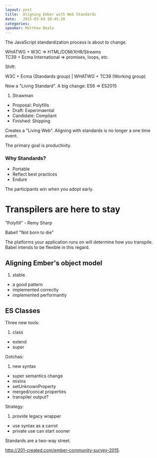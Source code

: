 ```yaml
---
layout: post
title:  Aligning Ember with Web Standards
date:   2015-03-04 10:45:20
categories:
speaker: Matthew Beale
---
```


The JavaScript standardization process is about to change.

WHATWG + W3C => HTML/DOM/XHR/Streams  
TC39 + Ecma International => promises, loops, etc.

Shift:

W3C + Ecma (Standards group) | WHATWG + TC39 (Working group)

Now a "Living Standard". A big change: ES6 => ES2015

1. Strawman
* Proposal: Polyfills
* Draft: Experimaental
* Candidate: Compliant
* Finished: Shipping

Creates a "Living Web". Aligning with standards is no longer a one time event.

The primary goal is productivity.

### Why Standards?

* Portable
* Reflect best practices
* Endure

The participants win when you adopt early.

# Transpilers are here to stay

"Polyfill" - Remy Sharp

Babel! "Not born to die"

The platforms your application runs on will determine how you transpile. Babel
intends to be flexible in this regard.

## Aligning Ember's object model

1. stable
* a good pattern
* implemented correctly
* implemented performantly

## ES Classes

Three new tools:

1. class
* extend
* super

Gotchas:

1. new syntax
* super semantics change
* mixins
* setUnknownProperty
* merged/concat properties
* transpiler output?

Strategy:

1. provide legacy wrapper
* use syntax as a carrot
* private use can start sooner

Standards are a two-way street.

<http://201-created.com/ember-community-survey-2015>.
